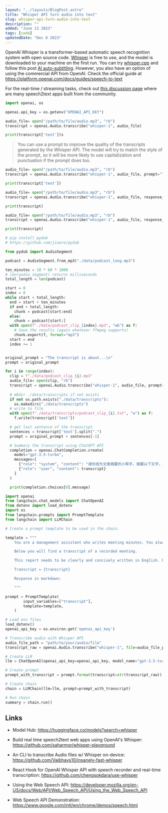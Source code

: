 ```yaml
---
layout: "../layouts/BlogPost.astro"
title: "Whisper API turn audio into text"
slug: whisper-api-turn-audio-into-text
description: ""
added: "June 13 2023"
tags: [code]
updatedDate: "Dec 6 2023"
---
```


OpenAI Whisper is a transformer-based automatic speech recognition system with open source code. [Whisper](https://github.com/openai/whisper) is free to use, and the model is downloaded to your machine on the first run. You can try [whisper.cpp](https://github.com/ggerganov/whisper.cpp) and follow this post [AI auto-subtitling](https://www.spapas.net/2023/05/22/ai-auto-subtitling/). However, you also have an option of using the commercial API from OpenAI. Check the official guide at https://platform.openai.com/docs/guides/speech-to-text

For the real-time / streaming tasks, check out [this discussion page](https://github.com/openai/whisper/discussions/2) where are many speech2text apps built from the community.

```python
import openai, os

openai.api_key = os.getenv("OPENAI_API_KEY")

audio_file= open("/path/to/file/audio.mp3", "rb")
transcript = openai.Audio.transcribe("whisper-1", audio_file)

print(transcript['text'])s
```

> You can use a prompt to improve the quality of the transcripts generated by the Whisper API. The model will try to match the style of the prompt, so it will be more likely to use capitalization and punctuation if the prompt does too.

```python
audio_file= open("/path/to/file/audio.mp3", "rb")
transcript = openai.Audio.transcribe("whisper-1", audio_file, prompt="The transcript is about...")

print(transcript['text'])
```

```python
audio_file= open("/path/to/file/audio.mp3", "rb")
transcript = openai.Audio.transcribe("whisper-1", audio_file, response_format="srt", prompt="The transcript is about...")

print(transcript)
```

```python
audio_file= open("/path/to/file/audio.mp3", "rb")
transcript = openai.Audio.transcribe("whisper-1", audio_file, response_format="vtt", prompt="The transcript is about...")

print(transcript)
```

```python
# pip install pydub
# https://github.com/jiaaro/pydub

from pydub import AudioSegment

podcast = AudioSegment.from_mp3("./data/podcast_long.mp3")

ten_minutes = 10 * 60 * 1000
# len(audio_segment) returns milliseconds
total_length = len(podcast)

start = 0
index = 0
while start < total_length:
  end = start + ten_minutes
  if end < total_length:
    chunk = podcast[start:end]
  else:
    chunk = podcast[start:]
  with open(f"./data/podcast_clip_{index}.mp3", "wb") as f:
    # Save the results (again whatever ffmpeg supports)
    chunk.export(f, format="mp3")
  start = end
  index += 1


original_prompt = "The transcript is about...\n"
prompt = original_prompt

for i in range(index):
  clip = f"./data/podcast_clip_{i}.mp3"
  audio_file= open(clip, "rb")
  transcript = openai.Audio.transcribe("whisper-1", audio_file, prompt=prompt)
  
  # mkdir ./data/transcripts if not exists
  if not os.path.exists("./data/transcripts"):
    os.makedirs("./data/transcripts")
  # write to file
  with open(f"./data/transcripts/podcast_clip_{i}.txt", "w") as f:
    f.write(transcript['text'])

  # get last sentence of the transcript
  sentences = transcript['text'].split(".")
  prompt = original_prompt + sentences[-1] 

  # Summary the transcript using ChatGPT API
  completion = openai.ChatCompletion.create(
    model="gpt-3.5-turbo",
    messages=[
      {"role": "system", "content": "请你成为文章摘要的小帮手，摘要以下文字，以简体中文输出"},
      {"role": "user", "content": transcript}
    ]
  )

  print(completion.choices[0].message)
```

```python
import openai
from langchain.chat_models import ChatOpenAI
from dotenv import load_dotenv
import os
from langchain.prompts import PromptTemplate
from langchain import LLMChain

# Create a prompt template to be used in the chain.

template = """
    You are a management assistant who writes meeting minutes. You always manage to capture the important points.

    Below you will find a transcript of a recorded meeting.

    This report needs to be clearly and concisely written in English. Please conclude with action points at the bottom. Also, provide suggestions for topics to discuss in the next meeting.

    Transcript = {transcript}

    Response in markdown:

    """

prompt = PromptTemplate(
        input_variables=["transcript"],
        template=template,
    )

# Load env files
load_dotenv()
openai_api_key = os.environ.get('openai_api_key')

# Transcribe audio with Whisper API
audio_file_path = "path/to/your/audio/file"
transcript_raw = openai.Audio.transcribe("whisper-1", file=audio_file_path)

# Create LLM
llm = ChatOpenAI(openai_api_key=openai_api_key, model_name="gpt-3.5-turbo", temperature=0.3)

# Create prompt
prompt_with_transcript = prompt.format(transcript=str(transcript_raw))

# Create chain
chain = LLMChain(llm=llm, prompt=prompt_with_transcript)

# Run chain
summary = chain.run()
```

## Links

- Model Hub: https://huggingface.co/models?search=whisper

- Build real time speech2text web apps using OpenAI's Whisper: https://github.com/saharmor/whisper-playground

- An CLI to transcribe Audio files w/ Whisper on-device: https://github.com/Vaibhavs10/insanely-fast-whisper

- React Hook for OpenAI Whisper API with speech recorder and real-time transcription: https://github.com/chengsokdara/use-whisper

- Using the Web Speech API: https://developer.mozilla.org/en-US/docs/Web/API/Web_Speech_API/Using_the_Web_Speech_API

- Web Speech API Demonstration: https://www.google.com/intl/en/chrome/demos/speech.html
